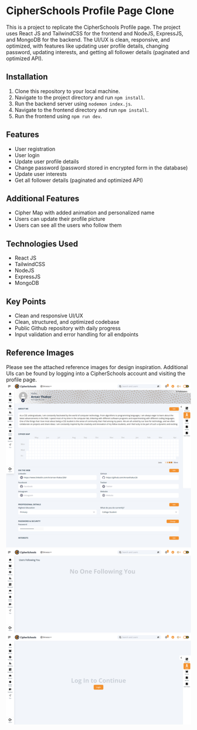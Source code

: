 # CipherSchools Profile Page Clone

This is a project to replicate the CipherSchools Profile page. The project uses React JS and TailwindCSS for the frontend and NodeJS, ExpressJS, and MongoDB for the backend. The UI/UX is clean, responsive, and optimized, with features like updating user profile details, changing password, updating interests, and getting all follower details (paginated and optimized API).

## Installation

1. Clone this repository to your local machine.
2. Navigate to the project directory and run `npm install`.
3. Run the backend server using `nodemon index.js`.
4. Navigate to the frontend directory and run `npm install`.
5. Run the frontend using `npm run dev`.

## Features

- User registration
- User login
- Update user profile details
- Change password (password stored in encrypted form in the database)
- Update user interests
- Get all follower details (paginated and optimized API)

## Additional Features

- Cipher Map with added animation and personalized name
- Users can update their profile picture
- Users can see all the users who follow them

## Technologies Used

- React JS
- TailwindCSS
- NodeJS
- ExpressJS
- MongoDB

## Key Points

- Clean and responsive UI/UX
- Clean, structured, and optimized codebase
- Public Github repository with daily progress
- Input validation and error handling for all endpoints

## Reference Images

Please see the attached reference images for design inspiration. Additional UIs can be found by logging into a CipherSchools account and visiting the profile page.
![Screenshot](Cipher-Schools-Profile-Page.png)
![Screenshot](Cipher-Schools-Profile-Page1.png)
![Screenshot](Cipher-Schools-Profile-Page2.png)
